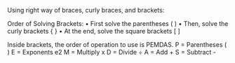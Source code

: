 Using right way of braces, curly braces, and brackets:

Order of Solving Brackets:
  •	First solve the parentheses ( )
  •	Then, solve the curly brackets { }
  •	At the end, solve the square brackets [ ]

Inside brackets, the order of operation to use is PEMDAS.
  P =	Parentheses	(  )
  E =	Exponents	e2
  M =	Multiply	x
  D =	Divide		÷
  A = 	Add		+
  S = 	Subtract	-
